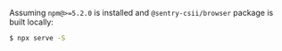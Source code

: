 Assuming `npm@>=5.2.0` is installed and `@sentry-csii/browser` package is built locally:

```sh
$ npx serve -S
```
